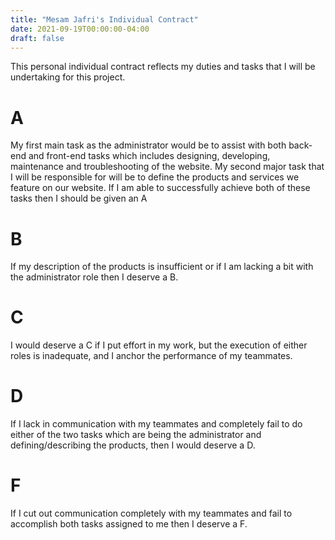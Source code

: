 ```yaml
---
title: "Mesam Jafri's Individual Contract"
date: 2021-09-19T00:00:00-04:00
draft: false
---
```


This personal individual contract reflects my duties and tasks that I will be undertaking for this project. 
# A
My first main task as the administrator would be to assist with both back-end and front-end tasks which includes designing, developing, maintenance and troubleshooting of the website. My second major task that I will be responsible for will be to define the products and services we feature on our website. If I am able to successfully achieve both of these tasks then I should be given an A
# B
If my description of the products is insufficient or if I am lacking a bit with the administrator role then I deserve a B.
# C
I would deserve a C if I put effort in my work, but the execution of either roles is inadequate, and I anchor the performance of my teammates.
# D
If I lack in communication with my teammates and completely fail to do either of the two tasks which are being the administrator and defining/describing the products, then I would deserve a D.
# F
If I cut out communication completely with my teammates and fail to accomplish both tasks assigned to me then I deserve a F. 
